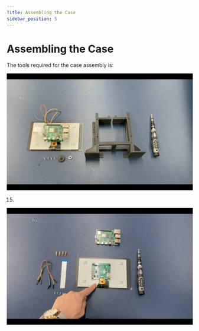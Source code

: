 ```yaml
---
Title: Assembling the Case
sidebar_position: 5
---
```


# Assembling the Case

The tools required for the case assembly is:

![Pi assembly](../../../static/img/assembly/case1.png)

15.

![Pi assembly](../../../static/img/assembly/pi6.png)
